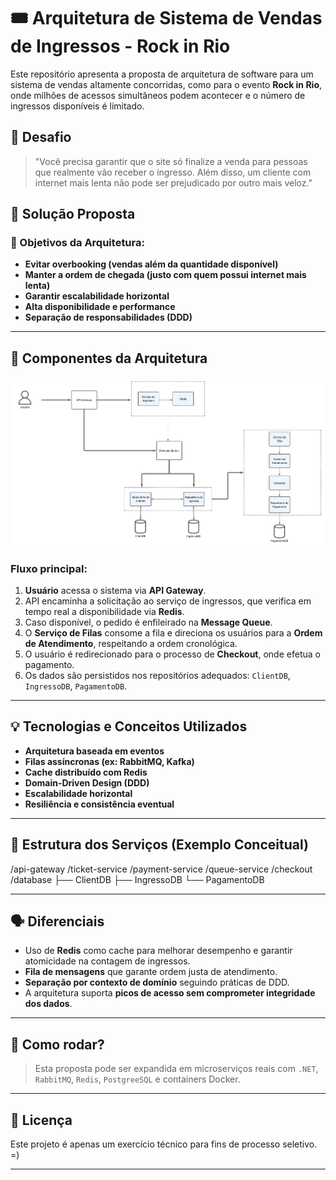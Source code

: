 # 🎟️ Arquitetura de Sistema de Vendas de Ingressos - Rock in Rio

Este repositório apresenta a proposta de arquitetura de software para um sistema de vendas altamente concorridas, como para o evento **Rock in Rio**, onde milhões de acessos simultâneos podem acontecer e o número de ingressos disponíveis é limitado.

## 📌 Desafio

> "Você precisa garantir que o site só finalize a venda para pessoas que realmente vão receber o ingresso. Além disso, um cliente com internet mais lenta não pode ser prejudicado por outro mais veloz."

## 🧠 Solução Proposta

### 🎯 Objetivos da Arquitetura:
- **Evitar overbooking (vendas além da quantidade disponível)**
- **Manter a ordem de chegada (justo com quem possui internet mais lenta)**
- **Garantir escalabilidade horizontal**
- **Alta disponibilidade e performance**
- **Separação de responsabilidades (DDD)**

---

## 🧱 Componentes da Arquitetura

![Diagrama da Arquitetura](Diagrama.png)

### Fluxo principal:

1. **Usuário** acessa o sistema via **API Gateway**.
2. API encaminha a solicitação ao serviço de ingressos, que verifica em tempo real a disponibilidade via **Redis**.
3. Caso disponível, o pedido é enfileirado na **Message Queue**.
4. O **Serviço de Filas** consome a fila e direciona os usuários para a **Ordem de Atendimento**, respeitando a ordem cronológica.
5. O usuário é redirecionado para o processo de **Checkout**, onde efetua o pagamento.
6. Os dados são persistidos nos repositórios adequados: `ClientDB`, `IngressoDB`, `PagamentoDB`.

---

## 💡 Tecnologias e Conceitos Utilizados

- **Arquitetura baseada em eventos**
- **Filas assíncronas (ex: RabbitMQ, Kafka)**
- **Cache distribuído com Redis**
- **Domain-Driven Design (DDD)**
- **Escalabilidade horizontal**
- **Resiliência e consistência eventual**

---

## 📂 Estrutura dos Serviços (Exemplo Conceitual)

/api-gateway
/ticket-service
/payment-service
/queue-service
/checkout
/database
├── ClientDB
├── IngressoDB
└── PagamentoDB

---

## 🗣️ Diferenciais

- Uso de **Redis** como cache para melhorar desempenho e garantir atomicidade na contagem de ingressos.
- **Fila de mensagens** que garante ordem justa de atendimento.
- **Separação por contexto de domínio** seguindo práticas de DDD.
- A arquitetura suporta **picos de acesso sem comprometer integridade dos dados**.

---

## 🚀 Como rodar?

> Esta proposta pode ser expandida em microserviços reais com `.NET`, `RabbitMQ`, `Redis`, `PostgreeSQL` e containers Docker.

---

## 📄 Licença

Este projeto é apenas um exercício técnico para fins de processo seletivo. =) 

---

